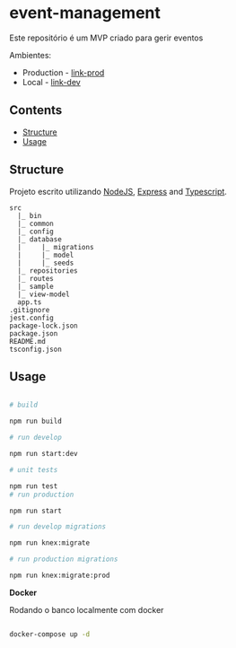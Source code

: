 # event-management
Este repositório é um MVP criado para gerir eventos


Ambientes:

- Production - [link-prod](link-prod)
- Local - [link-dev](link-dev)


## Contents

- [Structure](#structure)
- [Usage](#usage)

## Structure

Projeto escrito utilizando [NodeJS](https://nodejs.org/en/), [Express](https://expressjs.com/) and [Typescript](https://www.typescriptlang.org/).

```
src
  |_ bin
  |_ common
  |_ config
  |_ database
  |     |_ migrations
  |     |_ model
  |     |_ seeds
  |_ repositories
  |_ routes
  |_ sample
  |_ view-model
  app.ts
.gitignore
jest.config
package-lock.json
package.json
README.md
tsconfig.json
```

## Usage

```bash

# build

npm run build

# run develop

npm run start:dev

# unit tests

npm run test
# run production

npm run start

# run develop migrations

npm run knex:migrate

# run production migrations

npm run knex:migrate:prod


```

**Docker**

Rodando o banco localmente com docker

```bash

docker-compose up -d

```
